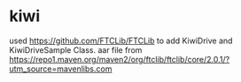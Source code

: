 # kiwi
used https://github.com/FTCLib/FTCLib to add KiwiDrive and KiwiDriveSample Class. 
aar file from https://repo1.maven.org/maven2/org/ftclib/ftclib/core/2.0.1/?utm_source=mavenlibs.com
